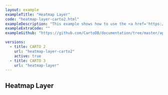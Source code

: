 ```yaml
---
layout: example
exampleTitle: "Heatmap Layer"
code: "heatmap-layer-carto2.html"
exampleDescription: "This example shows how to use the <a href='https://deck.gl/docs/api-reference/aggregation-layers/heatmap-layer' target='_blank'>HeatmapLayer</a> to visualize the spatial distribution of data."
exampleExtraCode: ""
exampleGithub: "https://github.com/CartoDB/documentation/tree/master/app/content/deck-gl/examples/clustering-and-aggregation/heatmap-layer-carto2.html"

versions:
  - title: CARTO 2
    url: "heatmap-layer-carto2"
    active: true
  - title: CARTO 3
    url: "heatmap-layer"
---
```

## Heatmap Layer
